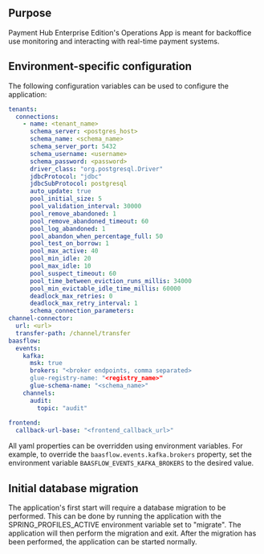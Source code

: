 ## Purpose

Payment Hub Enterprise Edition's Operations App is meant for backoffice use monitoring and interacting with real-time payment systems.

## Environment-specific configuration

The following configuration variables can be used to configure the application:

```yaml
tenants:
  connections:
    - name: <tenant_name>
      schema_server: <postgres_host>
      schema_name: <schema_name>
      schema_server_port: 5432
      schema_username: <username>
      schema_password: <password>
      driver_class: "org.postgresql.Driver"
      jdbcProtocol: "jdbc"
      jdbcSubProtocol: postgresql
      auto_update: true
      pool_initial_size: 5
      pool_validation_interval: 30000
      pool_remove_abandoned: 1
      pool_remove_abandoned_timeout: 60
      pool_log_abandoned: 1
      pool_abandon_when_percentage_full: 50
      pool_test_on_borrow: 1
      pool_max_active: 40
      pool_min_idle: 20
      pool_max_idle: 10
      pool_suspect_timeout: 60
      pool_time_between_eviction_runs_millis: 34000
      pool_min_evictable_idle_time_millis: 60000
      deadlock_max_retries: 0
      deadlock_max_retry_interval: 1
      schema_connection_parameters:
channel-connector:
  url: <url>
  transfer-path: /channel/transfer
baasflow:
  events:
    kafka:
      msk: true
      brokers: "<broker endpoints, comma separated>
      glue-registry-name: "<registry_name>"
      glue-schema-name: "<schema_name>"
    channels:
      audit:
        topic: "audit"
                                                                                                                                                                                                                                                                                  
frontend:
  callback-url-base: "<frontend_callback_url>"
```
All yaml properties can be overridden using environment variables. For example, to override the `baasflow.events.kafka.brokers` property, set the environment variable `BAASFLOW_EVENTS_KAFKA_BROKERS` to the desired value.


## Initial database migration
The application's first start will require a database migration to be performed. This can be done by running the application with the SPRING_PROFILES_ACTIVE environment variable set to "migrate". The application will then perform the migration and exit. After the migration has been performed, the application can be started normally.
